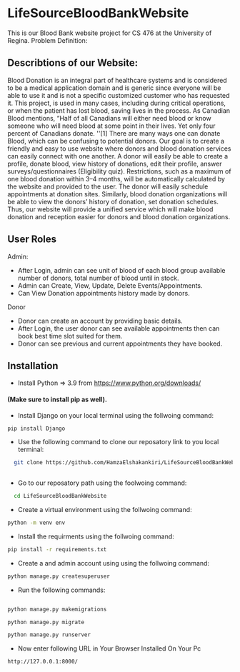 
# LifeSourceBloodBankWebsite

This is our Blood Bank website project for CS 476 at the University of Regina. Problem Definition:



## Describtions of our Website: 

Blood Donation is an integral part of healthcare systems and is considered to be a medical application domain and is generic since everyone will be able to use it and is not a specific customized customer who has requested it. This project, is used in many cases, including during critical operations, or when the patient has lost blood, saving lives in the process. As Canadian Blood mentions, “Half of all Canadians will either need blood or know someone who will need blood at some point in their lives. Yet only four percent of Canadians donate. ''[1] There are many ways one can donate Blood, which can be confusing to potential donors. Our goal is to create a friendly and easy to use website where donors and blood donation services can easily connect with one another. A donor will easily be able to create a profile, donate blood, view history of donations, edit their profile, answer surveys/questionnaires (Eligibility quiz). Restrictions, such as a maximum of one blood donation within 3–4 months, will be automatically calculated by the website and provided to the user. The donor will easily schedule appointments at donation sites. Similarly, blood donation organizations will be able to view the donors’ history of donation, set donation schedules. Thus, our website will provide a unified service which will make blood donation and reception easier for donors and blood donation organizations.

## User Roles

Admin:

- After Login, admin can see unit of blood of each blood group available number of donors, total number of blood until in stock. 
- Admin can Create, View, Update, Delete Events/Appointments. 
- Can View Donation appointments history made by donors.

Donor

- Donor can create an account by providing basic details. 
- After Login, the user donor can see available appointments then can book best time slot suited for them. 
- Donor can see previous and current appointments they have booked.



## Installation
- Install Python => 3.9 from https://www.python.org/downloads/ 
#### (Make sure to install pip as well).

- Install Django on your local terminal using the follwoing command: 

```bash
pip install Django 
```
    
- Use the following command to clone our reposatory link to you local terminal: 

```bash
  git clone https://github.com/HamzaElshakankiri/LifeSourceBloodBankWebsite.git
  
```
- Go to our reposatory path using the foolwoing command: 

```bash
  cd LifeSourceBloodBankWebsite
  ```
-  Create a virtual environment using the follwoing command: 
```bash
python -m venv env
````
- Install the requirments using the follwoing command: 
```bash 
pip install -r requirements.txt
```
- Create a and admin account using using the follwoing command: 

```bash 
python manage.py createsuperuser
````

- Run the following commands: 

```bash 

python manage.py makemigrations

python manage.py migrate

python manage.py runserver
```

- Now enter following URL in Your Browser Installed On Your Pc
```bash
http://127.0.0.1:8000/

```
